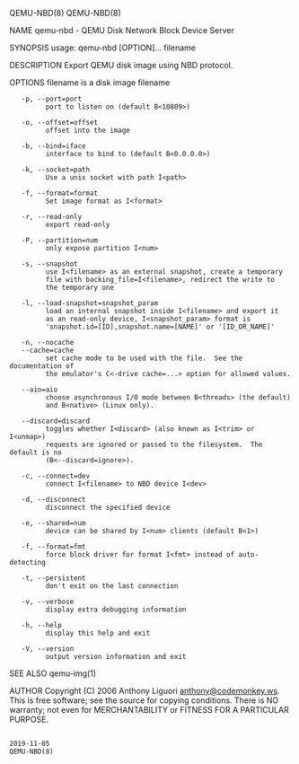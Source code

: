 QEMU-NBD(8)                                                                                                                                                                                   QEMU-NBD(8)

NAME
       qemu-nbd - QEMU Disk Network Block Device Server

SYNOPSIS
       usage: qemu-nbd [OPTION]...  filename

DESCRIPTION
       Export QEMU disk image using NBD protocol.

OPTIONS
       filename
            is a disk image filename

       -p, --port=port
             port to listen on (default B<10809>)

       -o, --offset=offset
             offset into the image

       -b, --bind=iface
             interface to bind to (default B<0.0.0.0>)

       -k, --socket=path
             Use a unix socket with path I<path>

       -f, --format=format
             Set image format as I<format>

       -r, --read-only
             export read-only

       -P, --partition=num
             only expose partition I<num>

       -s, --snapshot
             use I<filename> as an external snapshot, create a temporary
             file with backing_file=I<filename>, redirect the write to
             the temporary one

       -l, --load-snapshot=snapshot_param
             load an internal snapshot inside I<filename> and export it
             as an read-only device, I<snapshot_param> format is
             'snapshot.id=[ID],snapshot.name=[NAME]' or '[ID_OR_NAME]'

       -n, --nocache
       --cache=cache
             set cache mode to be used with the file.  See the documentation of
             the emulator's C<-drive cache=...> option for allowed values.

       --aio=aio
             choose asynchronous I/O mode between B<threads> (the default)
             and B<native> (Linux only).

       --discard=discard
             toggles whether I<discard> (also known as I<trim> or I<unmap>)
             requests are ignored or passed to the filesystem.  The default is no
             (B<--discard=ignore>).

       -c, --connect=dev
             connect I<filename> to NBD device I<dev>

       -d, --disconnect
             disconnect the specified device

       -e, --shared=num
             device can be shared by I<num> clients (default B<1>)

       -f, --format=fmt
             force block driver for format I<fmt> instead of auto-detecting

       -t, --persistent
             don't exit on the last connection

       -v, --verbose
             display extra debugging information

       -h, --help
             display this help and exit

       -V, --version
             output version information and exit

SEE ALSO
       qemu-img(1)

AUTHOR
       Copyright (C) 2006 Anthony Liguori <anthony@codemonkey.ws>.  This is free software; see the source for copying conditions.  There is NO warranty; not even for MERCHANTABILITY or FITNESS FOR A
       PARTICULAR PURPOSE.

                                                                                                2019-11-05                                                                                    QEMU-NBD(8)
